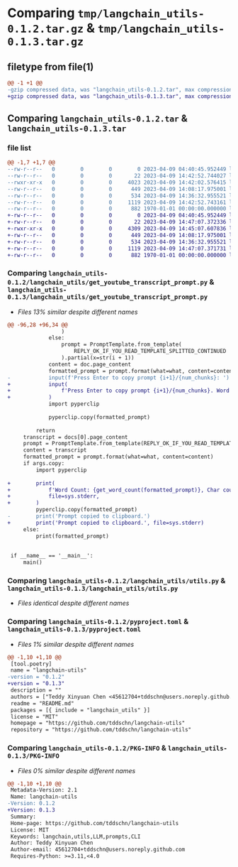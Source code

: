 # Comparing `tmp/langchain_utils-0.1.2.tar.gz` & `tmp/langchain_utils-0.1.3.tar.gz`

## filetype from file(1)

```diff
@@ -1 +1 @@
-gzip compressed data, was "langchain_utils-0.1.2.tar", max compression
+gzip compressed data, was "langchain_utils-0.1.3.tar", max compression
```

## Comparing `langchain_utils-0.1.2.tar` & `langchain_utils-0.1.3.tar`

### file list

```diff
@@ -1,7 +1,7 @@
--rw-r--r--   0        0        0        0 2023-04-09 04:40:45.952449 langchain_utils-0.1.2/README.md
--rw-r--r--   0        0        0       22 2023-04-09 14:42:52.744027 langchain_utils-0.1.2/langchain_utils/__init__.py
--rwxr-xr-x   0        0        0     4023 2023-04-09 14:42:02.576415 langchain_utils-0.1.2/langchain_utils/get_youtube_transcript_prompt.py
--rw-r--r--   0        0        0      449 2023-04-09 14:08:17.975001 langchain_utils-0.1.2/langchain_utils/prompts.py
--rw-r--r--   0        0        0      534 2023-04-09 14:36:32.955521 langchain_utils-0.1.2/langchain_utils/utils.py
--rw-r--r--   0        0        0     1119 2023-04-09 14:42:52.743161 langchain_utils-0.1.2/pyproject.toml
--rw-r--r--   0        0        0      882 1970-01-01 00:00:00.000000 langchain_utils-0.1.2/PKG-INFO
+-rw-r--r--   0        0        0        0 2023-04-09 04:40:45.952449 langchain_utils-0.1.3/README.md
+-rw-r--r--   0        0        0       22 2023-04-09 14:47:07.372336 langchain_utils-0.1.3/langchain_utils/__init__.py
+-rwxr-xr-x   0        0        0     4309 2023-04-09 14:45:07.607836 langchain_utils-0.1.3/langchain_utils/get_youtube_transcript_prompt.py
+-rw-r--r--   0        0        0      449 2023-04-09 14:08:17.975001 langchain_utils-0.1.3/langchain_utils/prompts.py
+-rw-r--r--   0        0        0      534 2023-04-09 14:36:32.955521 langchain_utils-0.1.3/langchain_utils/utils.py
+-rw-r--r--   0        0        0     1119 2023-04-09 14:47:07.371731 langchain_utils-0.1.3/pyproject.toml
+-rw-r--r--   0        0        0      882 1970-01-01 00:00:00.000000 langchain_utils-0.1.3/PKG-INFO
```

### Comparing `langchain_utils-0.1.2/langchain_utils/get_youtube_transcript_prompt.py` & `langchain_utils-0.1.3/langchain_utils/get_youtube_transcript_prompt.py`

 * *Files 13% similar despite different names*

```diff
@@ -96,28 +96,34 @@
                 )
             else:
                 prompt = PromptTemplate.from_template(
                     REPLY_OK_IF_YOU_READ_TEMPLATE_SPLITTED_CONTINUED
                 ).partial(x=str(i + 1))
             content = doc.page_content
             formatted_prompt = prompt.format(what=what, content=content)
-            input(f'Press Enter to copy prompt {i+1}/{num_chunks}: ')
+            input(
+                f'Press Enter to copy prompt {i+1}/{num_chunks}. Word Count: {get_word_count(formatted_prompt)}, Char count: {len(formatted_prompt)}: '
+            )
             import pyperclip
 
             pyperclip.copy(formatted_prompt)
 
         return
     transcript = docs[0].page_content
     prompt = PromptTemplate.from_template(REPLY_OK_IF_YOU_READ_TEMPLATE)
     content = transcript
     formatted_prompt = prompt.format(what=what, content=content)
     if args.copy:
         import pyperclip
 
+        print(
+            f'Word Count: {get_word_count(formatted_prompt)}, Char count: {len(formatted_prompt)}',
+            file=sys.stderr,
+        )
         pyperclip.copy(formatted_prompt)
-        print('Prompt copied to clipboard.')
+        print('Prompt copied to clipboard.', file=sys.stderr)
     else:
         print(formatted_prompt)
 
 
 if __name__ == '__main__':
     main()
```

### Comparing `langchain_utils-0.1.2/langchain_utils/utils.py` & `langchain_utils-0.1.3/langchain_utils/utils.py`

 * *Files identical despite different names*

### Comparing `langchain_utils-0.1.2/pyproject.toml` & `langchain_utils-0.1.3/pyproject.toml`

 * *Files 1% similar despite different names*

```diff
@@ -1,10 +1,10 @@
 [tool.poetry]
 name = "langchain-utils"
-version = "0.1.2"
+version = "0.1.3"
 description = ""
 authors = ["Teddy Xinyuan Chen <45612704+tddschn@users.noreply.github.com>"]
 readme = "README.md"
 packages = [{ include = "langchain_utils" }]
 license = "MIT"
 homepage = "https://github.com/tddschn/langchain-utils"
 repository = "https://github.com/tddschn/langchain-utils"
```

### Comparing `langchain_utils-0.1.2/PKG-INFO` & `langchain_utils-0.1.3/PKG-INFO`

 * *Files 0% similar despite different names*

```diff
@@ -1,10 +1,10 @@
 Metadata-Version: 2.1
 Name: langchain-utils
-Version: 0.1.2
+Version: 0.1.3
 Summary: 
 Home-page: https://github.com/tddschn/langchain-utils
 License: MIT
 Keywords: langchain,utils,LLM,prompts,CLI
 Author: Teddy Xinyuan Chen
 Author-email: 45612704+tddschn@users.noreply.github.com
 Requires-Python: >=3.11,<4.0
```

